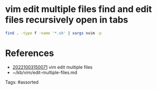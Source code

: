 # vim edit multiple files find and edit files recursively open in tabs
```bash
find . -type f -name '*.sh' | xargs nvim -p
```

# References
- [20221003150071](/zet/20221003150071/) vim edit multiple files
- ~/kb/vim/edit-multiple-files.md

Tags:
    #assorted


